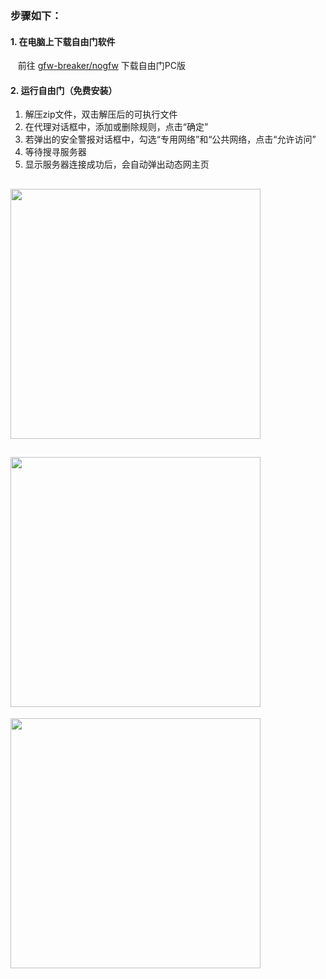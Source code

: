 ### 步骤如下：

#### 1. 在电脑上下载自由门软件
&nbsp;&nbsp; 前往 [gfw-breaker/nogfw](https://github.com/gfw-breaker/nogfw/blob/master/README.md) 下载自由门PC版

#### 2. 运行自由门（免费安装）
1. 解压zip文件，双击解压后的可执行文件
2. 在代理对话框中，添加或删除规则，点击“确定”
3. 若弹出的安全警报对话框中，勾选“专用网络”和“公共网络，点击“允许访问”
4. 等待搜寻服务器
5. 显示服务器连接成功后，会自动弹出动态网主页 <br/>

[<img src="../blob/master/resources/windows/fg_01.PNG?raw=true" width="400px"/>](../blob/master/resources/windows/fg_01.PNG?raw=true) 
--
[<img src="../blob/master/resources/windows/fg_02.PNG?raw=true" width="400px"/>](../blob/master/resources/windows/fg_02.PNG?raw=true)
--
[<img src="../blob/master/resources/windows/fg_03.PNG?raw=true" width="400px"/>](../blob/master/resources/windows/fg_03.PNG?raw=true)